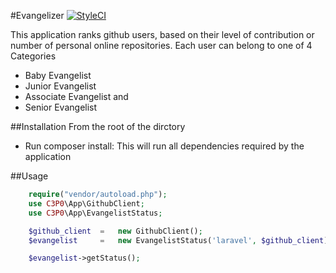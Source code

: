 #Evangelizer 
[![StyleCI](https://styleci.io/repos/47891772/shield)](https://styleci.io/repos/47891772)

This application ranks github users, based on their level of contribution or number of  personal online repositories.
Each user can belong to one of 4 Categories

* Baby Evangelist
* Junior Evangelist
* Associate Evangelist and
* Senior Evangelist

##Installation
From the root of the dirctory
* Run composer install: This will run all dependencies required by the application


##Usage

```php
    require("vendor/autoload.php");
    use C3P0\App\GithubClient;
    use C3P0\App\EvangelistStatus;

    $github_client  =   new GithubClient();
    $evangelist     =   new EvangelistStatus('laravel', $github_client);

    $evangelist->getStatus();

```
